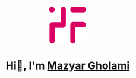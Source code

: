 <p align="center">
    <img  width="100" height="100" src="./assets/ptrf.svg">
    <h1 align="center">Hi👋, I'm <a href="https://www.petrosfoundation.com" alt="blog">Mazyar Gholami</a></h1>
</p>
